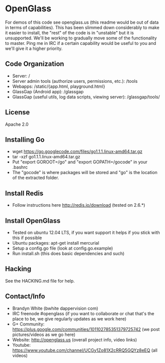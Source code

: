 OpenGlass
=========

For demos of this code see openglass.us (this readme would be out of data in terms of capabilities).  This has been slimmed down considerably to make it easier to install, the "rest" of the code is in "unstable" but it is unsupported.  We'll be working to gradually move some of the functionality to master.  Ping me in IRC if a certain capability would be useful to you and we'll give it a higher priority.

Code Organization
-----------------

* Server: /
* Server admin tools (authorize users, permissions, etc.): /tools
* Webapps: /static/{app.html, playground.html}
* GlassGap (Android app): /glassgap
* GlassGap (useful utils, log data scripts, viewing server): /glassgap/tools/

License
-------
Apache 2.0

Installing Go
-----------------------------
* wget https://go.googlecode.com/files/go1.1.1.linux-amd64.tar.gz
* tar -xzf go1.1.1.linux-amd64.tar.gz
* Put "export GOROOT=<yourpath>/go" and "export GOPATH=<yourpath>/gocode" in your .bashrc
* The "gocode" is where packages will be stored and "go" is the location of the extracted folder.

Install Redis
------------------
* Follow instructions here http://redis.io/download (tested on 2.6.*)

Install OpenGlass
------------------

* Tested on ubuntu 12.04 LTS, if you want support it helps if you stick with this if possible
* Ubuntu packages: apt-get install mercurial
* Setup a config.go file (look at config.go.example)
* Run install.sh (this does basic dependencies and such)

Hacking
-------
See the HACKING.md file for help.

Contact/Info
-------------
* Brandyn White (bwhite dappervision com)
* IRC freenode #openglass (if you want to collaborate or chat that's the place to be, we give regularly updates as we work here)
* G+ Community: https://plus.google.com/communities/101102785351379725742 (we post pictures/videos as we go here)
* Website: http://openglass.us (overall project info, video links)
* Youtube: https://www.youtube.com/channel/UCGy1Zo81X2cRRQ5GQYz8eEQ (all videos)